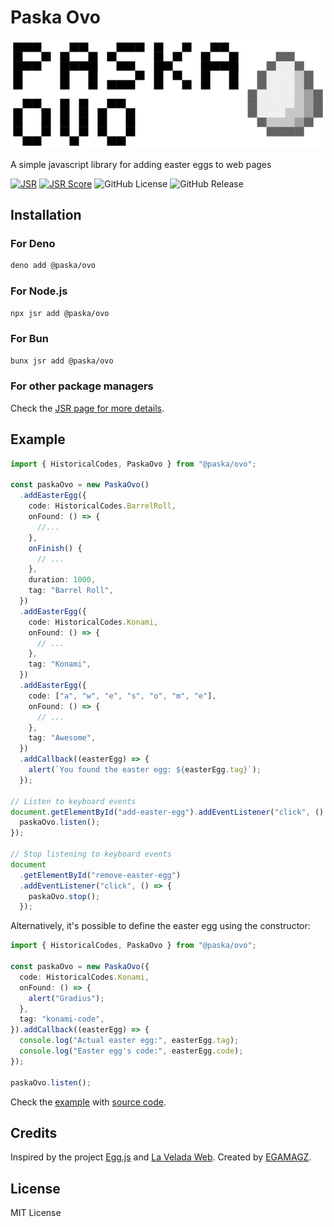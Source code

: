 # Paska Ovo

![Paska](./img/paska-logo.png)

A simple javascript library for adding easter eggs to web pages

[![JSR](https://jsr.io/badges/@paska/ovo)](https://jsr.io/@paska/ovo)
[![JSR Score](https://jsr.io/badges/@paska/ovo/score)](https://jsr.io/@paska/ovo/score)
![GitHub License](https://img.shields.io/github/license/egamagz/paska-ovo)
![GitHub Release](https://img.shields.io/github/v/release/egamagz/paska-ovo)

## Installation

### For Deno

```bash
deno add @paska/ovo
```

### For Node.js

```bash
npx jsr add @paska/ovo
```

### For Bun

```bash
bunx jsr add @paska/ovo
```

### For other package managers

Check the [JSR page for more details](https://jsr.io/@paska/ovo).

## Example

```typescript
import { HistoricalCodes, PaskaOvo } from "@paska/ovo";

const paskaOvo = new PaskaOvo()
  .addEasterEgg({
    code: HistoricalCodes.BarrelRoll,
    onFound: () => {
      //...
    },
    onFinish() {
      // ...
    },
    duration: 1000,
    tag: "Barrel Roll",
  })
  .addEasterEgg({
    code: HistoricalCodes.Konami,
    onFound: () => {
      // ...
    },
    tag: "Konami",
  })
  .addEasterEgg({
    code: ["a", "w", "e", "s", "o", "m", "e"],
    onFound: () => {
      // ...
    },
    tag: "Awesome",
  })
  .addCallback((easterEgg) => {
    alert(`You found the easter egg: ${easterEgg.tag}`);
  });

// Listen to keyboard events
document.getElementById("add-easter-egg").addEventListener("click", () => {
  paskaOvo.listen();
});

// Stop listening to keyboard events
document
  .getElementById("remove-easter-egg")
  .addEventListener("click", () => {
    paskaOvo.stop();
  });
```

Alternatively, it's possible to define the easter egg using the constructor:

```typescript
import { HistoricalCodes, PaskaOvo } from "@paska/ovo";

const paskaOvo = new PaskaOvo({
  code: HistoricalCodes.Konami,
  onFound: () => {
    alert("Gradius");
  },
  tag: "konami-code",
}).addCallback((easterEgg) => {
  console.log("Actual easter egg:", easterEgg.tag);
  console.log("Easter egg's code:", easterEgg.code);
});

paskaOvo.listen();
```

Check the [example](https://egamagz.github.io/paska-ovo/) with
[source code](https://github.com/EGAMAGZ/paska-ovo/tree/master/example).

## Credits

Inspired by the project [Egg.js](https://github.com/mikeflynn/egg.js) and
[La Velada Web](https://github.com/midudev/la-velada-web-oficial). Created by
[EGAMAGZ](https://github.com/EGAMAGZ).

## License

MIT License
